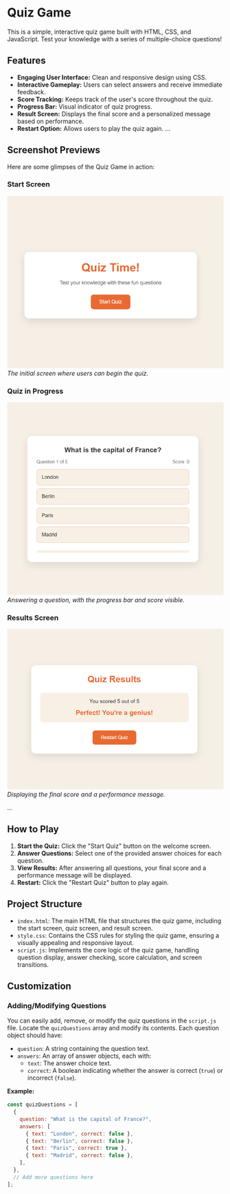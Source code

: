 # Quiz Game

This is a simple, interactive quiz game built with HTML, CSS, and JavaScript. Test your knowledge with a series of multiple-choice questions\!

## Features

  * **Engaging User Interface:** Clean and responsive design using CSS.
  * **Interactive Gameplay:** Users can select answers and receive immediate feedback.
  * **Score Tracking:** Keeps track of the user's score throughout the quiz.
  * **Progress Bar:** Visual indicator of quiz progress.
  * **Result Screen:** Displays the final score and a personalized message based on performance.
  * **Restart Option:** Allows users to play the quiz again.
...

## Screenshot Previews

Here are some glimpses of the Quiz Game in action:

### Start Screen
![Start Screen Preview](img/start-screen-preview.PNG)
_The initial screen where users can begin the quiz._

### Quiz in Progress
![Quiz Screen Preview](img/quiz-screen-preview.PNG)
_Answering a question, with the progress bar and score visible._

### Results Screen
![Results Screen Preview](img/results-screen-preview.PNG)
_Displaying the final score and a performance message._

...

## How to Play

1.  **Start the Quiz:** Click the "Start Quiz" button on the welcome screen.
2.  **Answer Questions:** Select one of the provided answer choices for each question.
3.  **View Results:** After answering all questions, your final score and a performance message will be displayed.
4.  **Restart:** Click the "Restart Quiz" button to play again.

## Project Structure

  * `index.html`: The main HTML file that structures the quiz game, including the start screen, quiz screen, and result screen.
  * `style.css`: Contains the CSS rules for styling the quiz game, ensuring a visually appealing and responsive layout.
  * `script.js`: Implements the core logic of the quiz game, handling question display, answer checking, score calculation, and screen transitions.

## Customization

### Adding/Modifying Questions

You can easily add, remove, or modify the quiz questions in the `script.js` file. Locate the `quizQuestions` array and modify its contents. Each question object should have:

  * `question`: A string containing the question text.
  * `answers`: An array of answer objects, each with:
      * `text`: The answer choice text.
      * `correct`: A boolean indicating whether the answer is correct (`true`) or incorrect (`false`).

**Example:**

````javascript
const quizQuestions = [
  {
    question: "What is the capital of France?",
    answers: [
      { text: "London", correct: false },
      { text: "Berlin", correct: false },
      { text: "Paris", correct: true },
      { text: "Madrid", correct: false },
    ],
  },
  // Add more questions here
];
````
